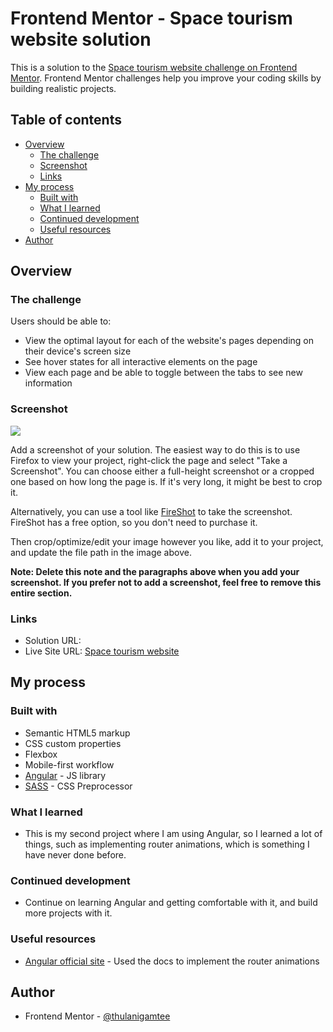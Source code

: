 # Frontend Mentor - Space tourism website solution

This is a solution to the [Space tourism website challenge on Frontend Mentor](https://www.frontendmentor.io/challenges/space-tourism-multipage-website-gRWj1URZ3). Frontend Mentor challenges help you improve your coding skills by building realistic projects.

## Table of contents

- [Overview](#overview)
  - [The challenge](#the-challenge)
  - [Screenshot](#screenshot)
  - [Links](#links)
- [My process](#my-process)
  - [Built with](#built-with)
  - [What I learned](#what-i-learned)
  - [Continued development](#continued-development)
  - [Useful resources](#useful-resources)
- [Author](#author)

## Overview

### The challenge

Users should be able to:

- View the optimal layout for each of the website's pages depending on their device's screen size
- See hover states for all interactive elements on the page
- View each page and be able to toggle between the tabs to see new information

### Screenshot

![](./screenshot.jpg)

Add a screenshot of your solution. The easiest way to do this is to use Firefox to view your project, right-click the page and select "Take a Screenshot". You can choose either a full-height screenshot or a cropped one based on how long the page is. If it's very long, it might be best to crop it.

Alternatively, you can use a tool like [FireShot](https://getfireshot.com/) to take the screenshot. FireShot has a free option, so you don't need to purchase it.

Then crop/optimize/edit your image however you like, add it to your project, and update the file path in the image above.

**Note: Delete this note and the paragraphs above when you add your screenshot. If you prefer not to add a screenshot, feel free to remove this entire section.**

### Links

- Solution URL: []()
- Live Site URL: [Space tourism website](https://sensational-narwhal-34d1e4.netlify.app/home)

## My process

### Built with

- Semantic HTML5 markup
- CSS custom properties
- Flexbox
- Mobile-first workflow
- [Angular](https://angular.io/) - JS library
- [SASS](https://sass-lang.com/) - CSS Preprocessor

### What I learned

- This is my second project where I am using Angular, so I learned a lot of things, such as implementing router animations, which is something I have never done before.


### Continued development

- Continue on learning Angular and getting comfortable with it, and build more projects with it.
  

### Useful resources

- [Angular official site](https://angular.io/) - Used the docs to implement the router animations


## Author

- Frontend Mentor - [@thulanigamtee](https://www.frontendmentor.io/profile/thulanigamtee/)

